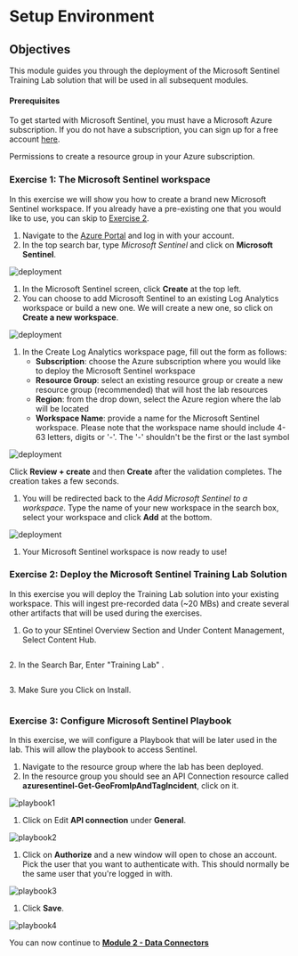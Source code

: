 # Setup Environment

## Objectives

This module guides you through the deployment of the Microsoft Sentinel Training Lab solution that will be used in all subsequent modules.

#### Prerequisites

To get started with Microsoft Sentinel, you must have a Microsoft Azure subscription. If you do not have a subscription, you can sign up for a free account [here](https://azure.microsoft.com/en/free).

Permissions to create a resource group in your Azure subscription.

### Exercise 1: The Microsoft Sentinel workspace

In this exercise we will show you how to create a brand new Microsoft Sentinel workspace. If you already have a pre-existing one that you would like to use, you can skip to [Exercise 2](Module-1-Setting-up-the-environment.md#exercise-2-deploy-the-microsoft-sentinel-training-lab-solution).

1. Navigate to the [Azure Portal](http://portal.azure.com) and log in with your account.
2. In the top search bar, type _Microsoft Sentinel_ and click on **Microsoft Sentinel**.

![deployment](../Images/deployment1.png)

1. In the Microsoft Sentinel screen, click **Create** at the top left.
2. You can choose to add Microsoft Sentinel to an existing Log Analytics workspace or build a new one. We will create a new one, so click on **Create a new workspace**.

![deployment](../Images/deployment2.png)

1. In the Create Log Analytics workspace page, fill out the form as follows:
   * **Subscription**: choose the Azure subscription where you would like to deploy the Microsoft Sentinel workspace
   * **Resource Group**: select an existing resource group or create a new resource group (recommended) that will host the lab resources
   * **Region**: from the drop down, select the Azure region where the lab will be located
   * **Workspace Name**: provide a name for the Microsoft Sentinel workspace. Please note that the workspace name should include 4-63 letters, digits or '-'. The '-' shouldn't be the first or the last symbol

![deployment](../Images/deployment3.png)

Click **Review + create** and then **Create** after the validation completes. The creation takes a few seconds.

1. You will be redirected back to the _Add Microsoft Sentinel to a workspace_. Type the name of your new workspace in the search box, select your workspace and click **Add** at the bottom.

![deployment](../Images/deployment4.png)

1. Your Microsoft Sentinel workspace is now ready to use!

### Exercise 2: Deploy the Microsoft Sentinel Training Lab Solution

In this exercise you will deploy the Training Lab solution into your existing workspace. This will ingest pre-recorded data (\~20 MBs) and create several other artifacts that will be used during the exercises.

1. Go to your SEntinel Overview Section and Under Content Management, Select Content Hub.

<figure><img src="../.gitbook/assets/image (2).png" alt=""><figcaption></figcaption></figure>

2\. In the Search Bar, Enter "Training Lab" .

<figure><img src="../.gitbook/assets/image (1).png" alt=""><figcaption></figcaption></figure>

3\. Make Sure you Click on Install.

<figure><img src="../.gitbook/assets/image.png" alt=""><figcaption></figcaption></figure>

### Exercise 3: Configure Microsoft Sentinel Playbook

In this exercise, we will configure a Playbook that will be later used in the lab. This will allow the playbook to access Sentinel.

1. Navigate to the resource group where the lab has been deployed.
2. In the resource group you should see an API Connection resource called **azuresentinel-Get-GeoFromIpAndTagIncident**, click on it.

![playbook1](../Images/playbook1.png)

1. Click on Edit **API connection** under **General**.

![playbook2](../Images/playbook2.png)

1. Click on **Authorize** and a new window will open to chose an account. Pick the user that you want to authenticate with. This should normally be the same user that you're logged in with.

![playbook3](../Images/playbook3.png)

1. Click **Save**.

![playbook4](../Images/playbook4.png)

You can now continue to [**Module 2 - Data Connectors**](Module-2-Data-Connectors.md)
